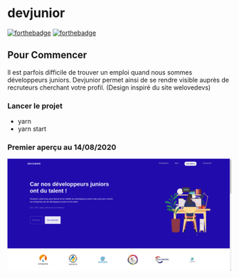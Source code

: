 # devjunior
[![forthebadge](http://forthebadge.com/images/badges/built-with-love.svg)](http://forthebadge.com)  [![forthebadge](http://forthebadge.com/images/badges/powered-by-electricity.svg)](http://forthebadge.com)


## Pour Commencer

Il est parfois difficile de trouver un emploi quand nous sommes développeurs juniors. 
Devjunior permet ainsi de se rendre visible auprès de recruteurs cherchant votre profil.
(Design inspiré du site welovedevs)

### Lancer le projet

- yarn
- yarn start


### Premier aperçu au 14/08/2020
![devjunior](devjunior.png)
